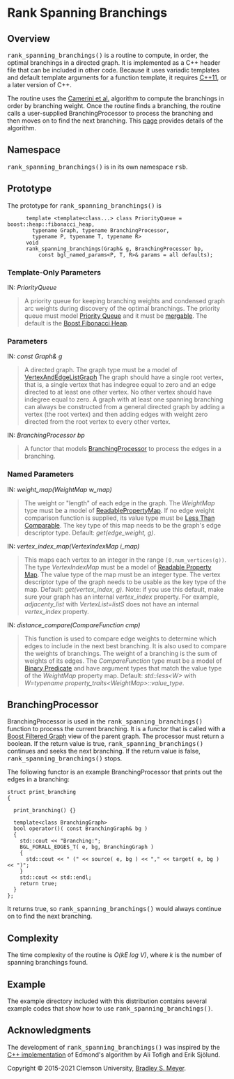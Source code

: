 # Rank Spanning Branchings

## Overview

<tt>rank_spanning_branchings()</tt> is a routine to compute, in order, the optimal branchings in a directed graph.  It is implemented as a C++ header file that can be included in other code.  Because it uses variadic templates and default template arguments for a function template, it requires [C++11](https://en.wikipedia.org/wiki/C%2B%2B11), or a later version of C++.

The routine uses the [Camerini et al.](https://onlinelibrary.wiley.com/doi/abs/10.1002/net.3230100202) algorithm to compute the branchings in order by branching weight.  Once the routine finds a branching, the routine calls a user-supplied BranchingProcessor to process the branching and then moves on to find the next branching.  This [page](https://github.com/mbradle/rank_spanning_branchings/wiki/Algorithm-Description) provides details of the algorithm.

## Namespace

<tt>rank_spanning_branchings()</tt> is in its own namespace <tt>rsb</tt>.

## Prototype

The prototype for <tt>rank_spanning_branchings()</tt> is

          template <template<class...> class PriorityQueue = boost::heap::fibonacci_heap,
            typename Graph, typename BranchingProcessor,
            typename P, typename T, typename R>
          void
          rank_spanning_branchings(Graph& g, BranchingProcessor bp, 
              const bgl_named_params<P, T, R>& params = all defaults);
              
### Template-Only Parameters

IN: *PriorityQueue*

>A priority queue for keeping branching weights and condensed graph arc weights during discovery of the optimal branchings.  The priority queue must model [Priority Queue](https://www.boost.org/doc/libs/1_75_0/doc/html/heap/concepts.html) and it must be [mergable](https://www.boost.org/doc/libs/1_75_0/doc/html/heap/concepts.html#heap.concepts.merge).  The default is the [Boost Fibonacci Heap](https://www.boost.org/doc/libs/1_75_0/doc/html/boost/heap/fibonacci_heap.html).
              
### Parameters

IN: *const Graph&amp; g*

>A directed graph. The graph type must be a model of [VertexAndEdgeListGraph](https://www.boost.org/doc/libs/1_75_0/libs/graph/doc/VertexAndEdgeListGraph.html) The graph should have a single root vertex, that is, a single vertex that has indegree equal to zero and an edge directed to at least one other vertex. No other vertex should have indegree equal to zero. A graph with at least one spanning branching can always be constructed from a general directed graph by adding a vertex (the root vertex) and then adding edges with weight zero directed from the root vertex to every other vertex.

IN: *BranchingProcessor bp*

>A functor that models [BranchingProcessor](#branchingprocessor) to process the edges in a branching.

### Named Parameters

IN: *weight_map(WeightMap w_map)*

>The weight or "length" of each edge in the graph. The *WeightMap* type must be a model of [ReadablePropertyMap](https://www.boost.org/doc/libs/1_75_0/libs/property_map/doc/ReadablePropertyMap.html).  If no edge weight comparison function is supplied, its value type must be [Less Than Comparable](https://www.boost.org/sgi/stl/LessThanComparable.html). The key type of this map needs to be the graph's edge descriptor type. Default: *get(edge_weight, g)*.

IN: *vertex_index_map(VertexIndexMap i_map)*

>This maps each vertex to an integer in the range `[0,num_vertices(g))`. The type *VertexIndexMap* must be a model of [Readable Property Map](https://www.boost.org/doc/libs/1_75_0/libs/property_map/doc/ReadablePropertyMap.html). The value type of the map must be an integer type. The vertex descriptor type of the graph needs to be usable as the key type of the map.  Default: *get(vertex_index, g)*.  Note: if you use this default, make sure your graph has an internal *vertex_index* property. For example, *adjacenty_list* with *VertexList=listS* does not have an internal *vertex_index* property.

IN: *distance_compare(CompareFunction cmp)*

>This function is used to compare edge weights to determine which edges to include in the next best branching.  It is also used to compare the weights of branchings.  The weight of a branching is the sum of weights of its edges. The *CompareFunction* type must be a model of [Binary Predicate](https://www.boost.org/sgi/stl/BinaryPredicate.html) and have argument types that match the value type of the *WeightMap* property map. Default: *std::less&lt;W&gt;* with *W=typename property_traits&lt;WeightMap&gt;::value_type*.

## BranchingProcessor

BranchingProcessor is used in the <tt>rank_spanning_branchings()</tt> function to process the current branching.  It is a functor that is called with a [Boost Filtered Graph](https://www.boost.org/doc/libs/1_75_0/libs/graph/doc/filtered_graph.html) view of the parent graph.  The processor must return a boolean.  If the return value is true, <tt>rank_spanning_branchings()</tt> continues and seeks the next branching. If the return value is false, <tt>rank_spanning_branchings()</tt> stops.

The following functor is an example BranchingProcessor that prints out the edges in a branching:

    struct print_branching
    {

      print_branching() {}

      template<class BranchingGraph>
      bool operator()( const BranchingGraph& bg )
      {
        std::cout << "Branching:";
        BGL_FORALL_EDGES_T( e, bg, BranchingGraph )
        {
          std::cout << " (" << source( e, bg ) << "," << target( e, bg ) << ")";
        }
        std::cout << std::endl;
        return true;
      }
    };
    
It returns true, so <tt>rank_spanning_branchings()</tt> would always continue on to find the next branching.

## Complexity

The time complexity of the routine is *O(kE log V)*, where *k* is the number of spanning branchings found.

## Example

The example directory included with this distribution contains several example codes that show how to use <tt>rank_spanning_branchings()</tt>.


## Acknowledgments

The development of <tt>rank_spanning_branchings()</tt> was inspired by the [C++ implementation](http://edmonds-alg.sourceforge.net) of Edmond's algorithm by Ali Tofigh and Erik Sj&ouml;lund.


Copyright &copy; 2015-2021 Clemson University, [Bradley S. Meyer](mailto:mbradle@clemson.edu).

